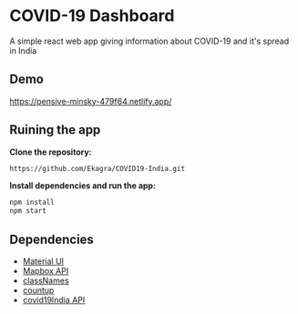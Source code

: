 # COVID-19 Dashboard

A simple react web app giving information about COVID-19 and it's spread in India

## Demo

https://pensive-minsky-479f64.netlify.app/

## Ruining the app

**Clone the repository:**

```sh
https://github.com/Ekagra/COVID19-India.git
```

**Install dependencies and run the app:**

```sh
npm install
npm start
```

## Dependencies

- [Material UI](https://github.com/mui-org/material-ui)
- [Mapbox API](https://github.com/visgl/react-map-gl)
- [classNames](https://github.com/JedWatson/classnames)
- [countup](https://github.com/glennreyes/react-countup)
- [covid19India API](https://github.com/covid19india/api)
